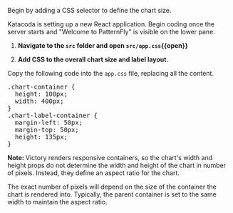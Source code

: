 Begin by adding a CSS selector to define the chart size.

Katacoda is setting up a new React application. Begin coding once the server
starts and "Welcome to PatternFly" is visible on the lower pane.

1) <strong>Navigate to the `src` folder and open `src/app.css`{{open}}</strong>

2) <strong>Add CSS to the overall chart size and label layout.</strong>

Copy the following code into the `app.css` file, replacing all the content.

<pre class="file" data-filename="src/app.css" data-target="replace">
.chart-container {
  height: 100px;
  width: 400px;
}
.chart-label-container {
  margin-left: 50px;
  margin-top: 50px;
  height: 135px;
}
</pre>

<strong>Note: </strong>Victory renders responsive containers, so the chart's
width and height props do not determine the width and height of the chart in
number of pixels. Instead, they define an aspect ratio for the chart.

The exact number of pixels will depend on the size of the container the chart is
rendered into. Typically, the parent container is set to the same width to
maintain the aspect ratio.
